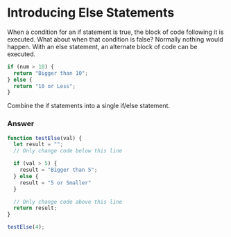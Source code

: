 # Introducing Else Statements

When a condition for an if statement is true, the block of code following it is executed. What about when that condition is false? Normally nothing would happen. With an else statement, an alternate block of code can be executed.

```js
if (num > 10) {
  return "Bigger than 10";
} else {
  return "10 or Less";
}
```

Combine the if statements into a single if/else statement.



### Answer

```js
function testElse(val) {
  let result = "";
  // Only change code below this line

  if (val > 5) {
    result = "Bigger than 5";
  } else {
    result = "5 or Smaller"
  }

  // Only change code above this line
  return result;
}

testElse(4);
```
